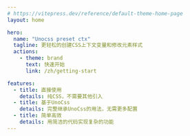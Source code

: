 ```yaml
---
# https://vitepress.dev/reference/default-theme-home-page
layout: home

hero:
  name: "Unocss preset ctx"
  tagline: 更轻松的创建CSS上下文变量和修改元素样式
  actions:
    - theme: brand
      text: 快速开始
      link: /zh/getting-start

features:
  - title: 直接使用
    details: 纯CSS，不需要其他引入
  - title: 基于UnoCss
    details: 完整继承UnoCss的用法，无需更多配置
  - title: 简单高效
    details: 用简洁的代码实现复杂的功能
---
```

